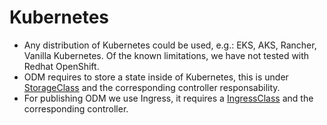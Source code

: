 # Kubernetes

- Any distribution of Kubernetes could be used, e.g.: EKS, AKS, Rancher, Vanilla Kubernetes. Of the known limitations, we have not tested with Redhat OpenShift.
- ODM requires to store a state inside of Kubernetes, this is under [StorageClass](https://kubernetes.io/docs/concepts/storage/storage-classes/) and the corresponding controller responsability.
- For publishing ODM we use Ingress, it requires a [IngressClass](https://kubernetes.io/docs/concepts/services-networking/ingress/) and the corresponding controller.
